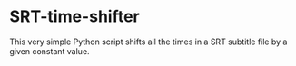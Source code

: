 # SRT-time-shifter
This very simple Python script shifts all the times in a SRT subtitle file by a given constant value.
